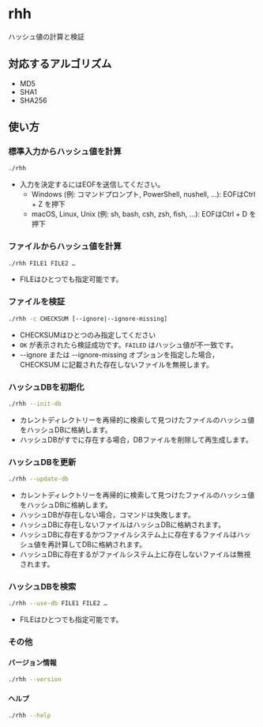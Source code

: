 # rhh

ハッシュ値の計算と検証

## 対応するアルゴリズム

* MD5
* SHA1
* SHA256

## 使い方

### 標準入力からハッシュ値を計算

```sh
./rhh
```

* 入力を決定するにはEOFを送信してください。
  * Windows (例: コマンドプロンプト, PowerShell, nushell, …): EOFはCtrl + Z を押下
  * macOS, Linux, Unix (例: sh, bash, csh, zsh, fish, …): EOFはCtrl + D を押下

### ファイルからハッシュ値を計算

```sh
./rhh FILE1 FILE2 …
```

* FILEはひとつでも指定可能です。

### ファイルを検証

```sh
./rhh -c CHECKSUM [--ignore|--ignore-missing]
```

* CHECKSUMはひとつのみ指定してください
* `OK` が表示されたら検証成功です。`FAILED` はハッシュ値が不一致です。
* --ignore または --ignore-missing オプションを指定した場合，CHECKSUM に記載された存在しないファイルを無視します。

### ハッシュDBを初期化

```sh
./rhh --init-db
```

* カレントディレクトリーを再帰的に検索して見つけたファイルのハッシュ値をハッシュDBに格納します。
* ハッシュDBがすでに存在する場合，DBファイルを削除して再生成します。
  
### ハッシュDBを更新

```sh
./rhh --update-db
```

* カレントディレクトリーを再帰的に検索して見つけたファイルのハッシュ値をハッシュDBに格納します。
* ハッシュDBが存在しない場合，コマンドは失敗します。
* ハッシュDBに存在しないファイルはハッシュDBに格納されます。
* ハッシュDBに存在するかつファイルシステム上に存在するファイルはハッシュ値を再計算してDBに格納されます。
* ハッシュDBに存在するがファイルシステム上に存在しないファイルは無視されます。

### ハッシュDBを検索

```sh
./rhh --use-db FILE1 FILE2 …
```

* FILEはひとつでも指定可能です。

### その他

#### バージョン情報

```sh
./rhh --version
```

#### ヘルプ

```sh
./rhh --help
```
